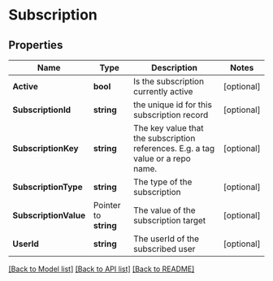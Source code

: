 # Subscription

## Properties

Name | Type | Description | Notes
------------ | ------------- | ------------- | -------------
**Active** | **bool** | Is the subscription currently active | [optional] 
**SubscriptionId** | **string** | the unique id for this subscription record | [optional] 
**SubscriptionKey** | **string** | The key value that the subscription references. E.g. a tag value or a repo name. | [optional] 
**SubscriptionType** | **string** | The type of the subscription | [optional] 
**SubscriptionValue** | Pointer to **string** | The value of the subscription target | [optional] 
**UserId** | **string** | The userId of the subscribed user | [optional] 

[[Back to Model list]](../README.md#documentation-for-models) [[Back to API list]](../README.md#documentation-for-api-endpoints) [[Back to README]](../README.md)


